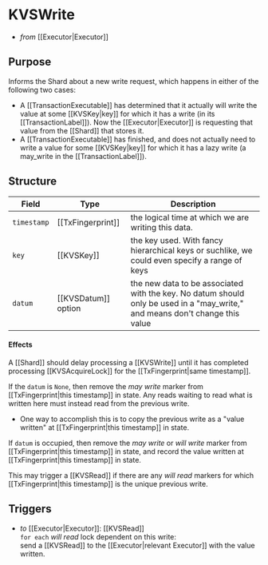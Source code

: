 # KVSWrite

- _from_ [[Executor|Executor]]

## Purpose
<!-- ANCHOR: blurb -->
Informs the Shard about a new write request, which happens
in either of the following two cases:

- A [[TransactionExecutable]] has determined that it actually will
   write the value at some [[KVSKey|key]] for which it has a write
   (in its [[TransactionLabel]]).
  Now the [[Executor|Executor]] is requesting that value from the [[Shard]]
   that stores it.
- A [[TransactionExecutable]] has finished, and does not actually need
   to write a value for some [[KVSKey|key]] for which it has a lazy write
   (a may_write in the [[TransactionLabel]]).
<!-- ANCHOR_END: blurb -->

<!-- ‼ can we combine KVSWrite and KVSReadRequest into a single message ? -->
<!-- ‼ Yes, but would that save anything? I'm assuming the underlying messaging infrastructure is capable of concatenating 2 messageds together into 1 big message if it has 2 messages to send at the same time, and if that would help.  -->

## Structure

| Field       | Type               | Description                                                                                                                  |
|-------------|--------------------|------------------------------------------------------------------------------------------------------------------------------|
| `timestamp` | [[TxFingerprint]]  | the logical time at which we are writing this data.                                                                          |
| `key`       | [[KVSKey]]           | the key used. With fancy hierarchical keys or suchlike, we could even specify a range of keys                                |
| `datum`     | [[KVSDatum]] option | the new data to be associated with the key. No datum should only be used in a "may_write," and means don't change this value |

#### Effects

A [[Shard]] should delay processing a [[KVSWrite]] until it has
 completed processing [[KVSAcquireLock]] for the 
 [[TxFingerprint|same timestamp]]. 

If the `datum` is `None`, then remove the *may write* marker from 
 [[TxFingerprint|this timestamp]] in state. 
Any reads waiting to read what is written here must instead read from
 the previous write. 
- One way to accomplish this is to copy the previous write as a
    "value written" at [[TxFingerprint|this timestamp]] in state. 

If `datum` is occupied, then remove the *may write* or *will write*
 marker from  [[TxFingerprint|this timestamp]] in state, and record the
 value written at [[TxFingerprint|this timestamp]] in state. 

This may trigger a [[KVSRead]] if there are any *will read* markers
 for which  [[TxFingerprint|this timestamp]] is the unique previous
 write. 

<!--
any garbage collection of old locking info is elided in V1
-->


## Triggers

- _to_ [[Executor|Executor]]: [[KVSRead]]  
   `for each` *will read* lock dependent on this write:  
    send a [[KVSRead]] to the  [[Executor|relevant Executor]] with the value written.
